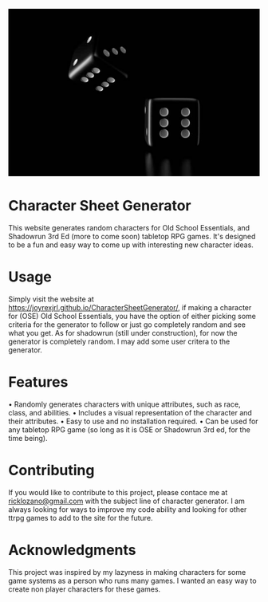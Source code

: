 ![RPG Dice Image](images/RPGDicePic1.png)


# Character Sheet Generator

This website generates random characters for Old School Essentials, and Shadowrun 3rd Ed (more to come soon) tabletop RPG games.
It's designed to be a fun and easy way to come up with interesting new character ideas.

# Usage

Simply visit the website at https://joyrexjrl.github.io/CharacterSheetGenerator/, if making a character for (OSE) Old School Essentials,
you have the option of either picking some criteria for the generator to follow or just go completely random and see what you get.
As for shadowrun (still under construction), for now the generator is completely random. I may add some user critera to the generator.

# Features

• Randomly generates characters with unique attributes, such as race, class, and abilities.
• Includes a visual representation of the character and their attributes.
• Easy to use and no installation required.
• Can be used for any tabletop RPG game (so long as it is OSE or Shadowrun 3rd ed, for the time being).

# Contributing

If you would like to contribute to this project, please contace me at ricklozano@gmail.com with the subject line of character generator.
I am always looking for ways to improve my code ability and looking for other ttrpg games to add to the site for the future.

# Acknowledgments

This project was inspired by my lazyness in making characters for some game systems as a person who runs many games. I wanted an easy
way to create non player characters for these games.
